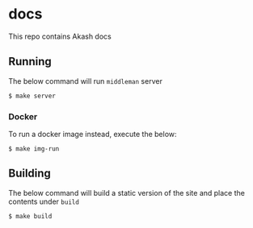 # docs

This repo contains Akash docs

## Running

The below command will run `middleman` server

```sh
$ make server
```

### Docker

To run a docker image instead, execute the below:

```
$ make img-run
```

## Building

The below command will build a static version of the site and place the contents under `build`

```
$ make build
```
